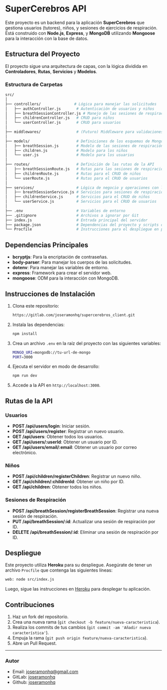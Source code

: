 
# SuperCerebros API

Este proyecto es un backend para la aplicación **SuperCerebros** que gestiona usuarios (tutores), niños, y sesiones de ejercicios de respiración. Está construido con **Node.js**, **Express**, y **MongoDB** utilizando **Mongoose** para la interacción con la base de datos.

## Estructura del Proyecto

El proyecto sigue una arquitectura de capas, con la lógica dividida en **Controladores**, **Rutas**, **Servicios** y **Modelos**.

### Estructura de Carpetas

```bash
src/
│
├── controllers/               # Lógica para manejar las solicitudes
│   ├── authController.js       # Autenticación de usuarios y niños
│   ├── breathSessionController.js # Manejo de las sesiones de respiración
│   ├── childrenController.js   # CRUD para niños
│   └── userController.js       # CRUD para usuarios
│
├── middlewares/                # (Futuro) Middleware para validaciones, autenticación, etc.
│
├── models/                     # Definiciones de los esquemas de MongoDB
│   ├── breathSession.js        # Modelo de las sesiones de respiración
│   ├── children.js             # Modelo para los niños
│   └── user.js                 # Modelo para los usuarios
│
├── routes/                     # Definición de las rutas de la API
│   ├── breathSessionRoute.js   # Rutas para las sesiones de respiración
│   ├── childrenRoute.js        # Rutas para el CRUD de niños
│   └── userRoute.js            # Rutas para el CRUD de usuarios
│
├── services/                   # Lógica de negocio y operaciones con la base de datos
│   ├── breathSessionService.js # Servicios para sesiones de respiración
│   ├── childrenService.js      # Servicios para el CRUD de niños
│   └── userService.js          # Servicios para el CRUD de usuarios
│
├── .env                        # Variables de entorno
├── .gitignore                  # Archivos a ignorar por Git
├── index.js                    # Entrada principal del servidor
├── package.json                # Dependencias del proyecto y scripts de npm
└── Procfile                    # Instrucciones para el despliegue en plataformas como Heroku
```

## Dependencias Principales

- **bcryptjs**: Para la encriptación de contraseñas.
- **body-parser**: Para manejar los cuerpos de las solicitudes.
- **dotenv**: Para manejar las variables de entorno.
- **express**: Framework para crear el servidor web.
- **mongoose**: ODM para la interacción con MongoDB.

## Instrucciones de Instalación

1. Clona este repositorio:
   ```bash
   https://gitlab.com/joseramonhq/supercerebros_client.git
   ```

2. Instala las dependencias:
   ```bash
   npm install
   ```

3. Crea un archivo `.env` en la raíz del proyecto con las siguientes variables:
   ```bash
   MONGO_URI=mongodb://tu-url-de-mongo
   PORT=3000
   ```

4. Ejecuta el servidor en modo de desarrollo:
   ```bash
   npm run dev
   ```

5. Accede a la API en `http://localhost:3000`.

## Rutas de la API

### Usuarios

- **POST /api/users/login**: Iniciar sesión.
- **POST /api/users/register**: Registrar un nuevo usuario.
- **GET /api/users**: Obtener todos los usuarios.
- **GET /api/users/:userId**: Obtener un usuario por ID.
- **GET /api/users/email/:email**: Obtener un usuario por correo electrónico.

### Niños

- **POST /api/children/registerChildren**: Registrar un nuevo niño.
- **GET /api/children/:childrenId**: Obtener un niño por ID.
- **GET /api/children**: Obtener todos los niños.

### Sesiones de Respiración

- **POST /api/breathSession/registerBreathSession**: Registrar una nueva sesión de respiración.
- **PUT /api/breathSession/:id**: Actualizar una sesión de respiración por ID.
- **DELETE /api/breathSession/:id**: Eliminar una sesión de respiración por ID.

## Despliegue

Este proyecto utiliza **Heroku** para su despliegue. Asegúrate de tener un archivo `Procfile` que contenga las siguientes líneas:

```bash
web: node src/index.js
```

Luego, sigue las instrucciones en [Heroku](https://www.heroku.com/) para desplegar tu aplicación.

## Contribuciones

1. Haz un fork del repositorio.
2. Crea una nueva rama (`git checkout -b feature/nueva-caracteristica`).
3. Realiza los commits de tus cambios (`git commit -am 'Añadir nueva característica'`).
4. Empuja la rama (`git push origin feature/nueva-caracteristica`).
5. Abre un Pull Request.

---

### Autor

- Email: joseramonhq@gmail.com
- GitLab: [joseramonhq](https://gitlab.com/users/joseramonhq/projects)
- Github: [joseramonhq](https://github.com/joseramonhq?tab=repositories) 
